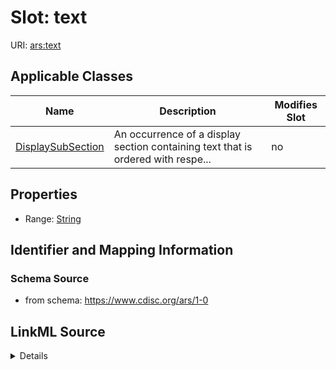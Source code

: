 # Slot: text

URI: [ars:text](https://www.cdisc.org/ars/1-0/text)



<!-- no inheritance hierarchy -->




## Applicable Classes

| Name | Description | Modifies Slot |
| --- | --- | --- |
[DisplaySubSection](DisplaySubSection.md) | An occurrence of a display section containing text that is ordered with respe... |  no  |







## Properties

* Range: [String](String.md)





## Identifier and Mapping Information







### Schema Source


* from schema: https://www.cdisc.org/ars/1-0




## LinkML Source

<details>
```yaml
name: text
from_schema: https://www.cdisc.org/ars/1-0
rank: 1000
alias: text
domain_of:
- DisplaySubSection
range: string

```
</details>